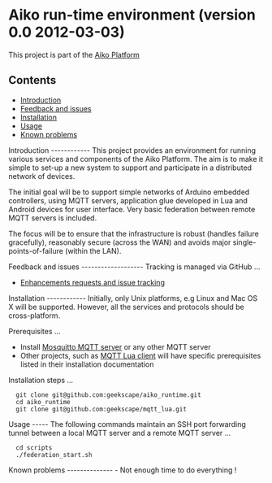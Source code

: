 Aiko run-time environment (version 0.0 2012-03-03)
=========================

This project is part of the
[Aiko Platform](https://sites.google.com/site/aikoplatform)

Contents
--------
- [Introduction](#introduction)
- [Feedback and issues](#feedback)
- [Installation](#installation)
- [Usage](#usage)
- [Known problems](#problems)

<a name="introduction" />
Introduction
------------
This project provides an environment for running various services and
components of the Aiko Platform.  The aim is to make it simple to set-up a
new system to support and participate in a distributed network of devices.

The initial goal will be to support simple networks of Arduino embedded
controllers, using MQTT servers, application glue developed in Lua and
Android devices for user interface.  Very basic federation between
remote MQTT servers is included.

The focus will be to ensure that the infrastructure is robust (handles
failure gracefully), reasonably secure (across the WAN) and avoids major
single-points-of-failure (within the LAN).

<a name="feedback" />
Feedback and issues
-------------------
Tracking is managed via GitHub ...

- [Enhancements requests and issue tracking](https://github.com/geekscape/aiko_runtime/issues)

<a name="installation" />
Installation
------------
Initially, only Unix platforms, e.g Linux and Mac OS X will be supported.
However, all the services and protocols should be cross-platform.

Prerequisites ...

- Install [Mosquitto MQTT server](http://mosquitto.org/download)
  or any other MQTT server
- Other projects, such as
  [MQTT Lua client](https://github.com/geekscape/mqtt_lua)
  will have specific prerequisites listed in their installation documentation

Installation steps ...

      git clone git@github.com:geekscape/aiko_runtime.git
      cd aiko_runtime
      git clone git@github.com:geekscape/mqtt_lua.git

<a name="usage" />
Usage 
-----
The following commands maintain an SSH port forwarding tunnel between a
local MQTT server and a remote MQTT server ...

      cd scripts
      ./federation_start.sh

<a name="problems" />
Known problems
--------------
- Not enough time to do everything !
